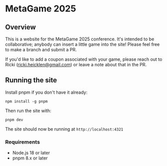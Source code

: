 # MetaGame 2025

## Overview

This is a website for the MetaGame 2025 conference. It's intended to be collaborative; anybody can insert a little game into the site! Please feel free to make a branch and submit a PR. 

If you'd like to add a coupon associated with your game, please reach out to Ricki (ricki.heicklen@gmail.com) or leave a note about that in the PR.

## Running the site

Install pnpm if you don't have it already:

```
npm install -g pnpm
```

Then run the site with:

```
pnpm dev
```

The site should now be running at `http://localhost:4321`

### Requirements
- Node.js 18 or later
- pnpm 8.x or later

